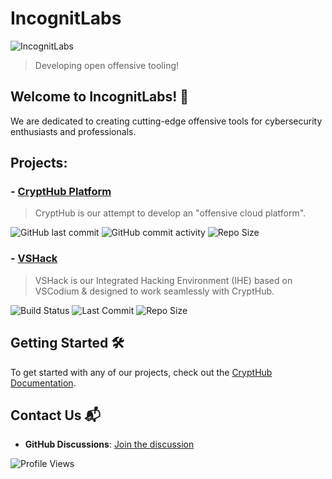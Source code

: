 # IncognitLabs
![IncognitLabs](https://github.com/IncognitLabs/.github/blob/main/branding/brand/svg/logo-color.svg)
> Developing open offensive tooling!

## Welcome to IncognitLabs! 🚀

We are dedicated to creating cutting-edge offensive tools for cybersecurity enthusiasts and professionals.

## Projects:
### - [CryptHub Platform](https://github.com/IncognitLabs/CryptHub)
> CryptHub is our attempt to develop an "offensive cloud platform".

![GitHub last commit](https://img.shields.io/github/last-commit/IncognitLabs/CryptHub)
![GitHub commit activity](https://img.shields.io/github/commit-activity/w/IncognitLabs/CryptHub)
![Repo Size](https://img.shields.io/github/repo-size/IncognitLabs/CryptHub)

### - [VSHack](https://github.com/IncognitLabs/VSHack)
> VSHack is our Integrated Hacking Environment (IHE) based on VSCodium & designed to work seamlessly with CryptHub.

![Build Status](https://img.shields.io/github/actions/workflow/status/IncognitLabs/VSHack/build.yml?branch=main)
![Last Commit](https://img.shields.io/github/last-commit/IncognitLabs/VSHack)
![Repo Size](https://img.shields.io/github/repo-size/IncognitLabs/VSHack)

## Getting Started 🛠️

To get started with any of our projects, check out the [CryptHub Documentation](https://github.com/IncognitLabs/CryptHub/wiki).

## Contact Us 📬

- **GitHub Discussions**: [Join the discussion](https://github.com/orgs/IncognitLabs/discussions)

![Profile Views](https://komarev.com/ghpvc/?username=IncognitLabs)
